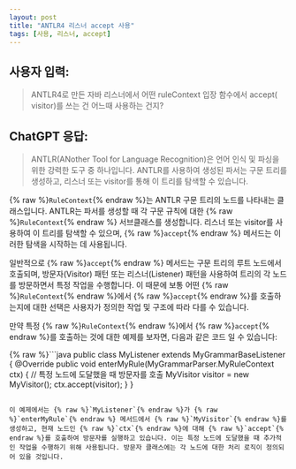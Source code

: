 ```yaml
---
layout: post
title: "ANTLR4 리스너 accept 사용"
tags: [사용, 리스너, accept]
---
```


## 사용자 입력:
> ANTLR4로 만든 자바 리스너에서    어떤 ruleContext  입장 함수에서 accept( visitor)를 쓰는 건 어느때 사용하는 건지?

## ChatGPT 응답:
> ANTLR(ANother Tool for Language Recognition)은 언어 인식 및 파싱을 위한 강력한 도구 중 하나입니다. ANTLR를 사용하여 생성된 파서는 구문 트리를 생성하고, 리스너 또는 visitor를 통해 이 트리를 탐색할 수 있습니다.

{% raw %}`RuleContext`{% endraw %}는 ANTLR 구문 트리의 노드를 나타내는 클래스입니다. ANTLR는 파서를 생성할 때 각 구문 규칙에 대한 {% raw %}`RuleContext`{% endraw %} 서브클래스를 생성합니다. 리스너 또는 visitor를 사용하여 이 트리를 탐색할 수 있으며, {% raw %}`accept`{% endraw %} 메서드는 이러한 탐색을 시작하는 데 사용됩니다.

일반적으로 {% raw %}`accept`{% endraw %} 메서드는 구문 트리의 루트 노드에서 호출되며, 방문자(Visitor) 패턴 또는 리스너(Listener) 패턴을 사용하여 트리의 각 노드를 방문하면서 특정 작업을 수행합니다. 이 때문에 보통 어떤 {% raw %}`RuleContext`{% endraw %}에서 {% raw %}`accept`{% endraw %}를 호출하는지에 대한 선택은 사용자가 정의한 작업 및 구조에 따라 다를 수 있습니다.

만약 특정 {% raw %}`RuleContext`{% endraw %}에서 {% raw %}`accept`{% endraw %}를 호출하는 것에 대한 예제를 보자면, 다음과 같은 코드 일 수 있습니다:

{% raw %}```java
public class MyListener extends MyGrammarBaseListener {
    @Override
    public void enterMyRule(MyGrammarParser.MyRuleContext ctx) {
        // 특정 노드에 도달했을 때 방문자를 호출
        MyVisitor visitor = new MyVisitor();
        ctx.accept(visitor);
    }
}
```{% endraw %}

이 예제에서는 {% raw %}`MyListener`{% endraw %}가 {% raw %}`enterMyRule`{% endraw %} 메서드에서 {% raw %}`MyVisitor`{% endraw %}를 생성하고, 현재 노드인 {% raw %}`ctx`{% endraw %}에 대해 {% raw %}`accept`{% endraw %}를 호출하여 방문자를 실행하고 있습니다. 이는 특정 노드에 도달했을 때 추가적인 작업을 수행하기 위해 사용됩니다. 방문자 클래스에는 각 노드에 대한 처리 로직이 정의되어 있을 것입니다.

